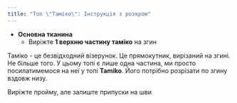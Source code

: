```yaml
---
title: "Топ \"Таміко\": Інструкція з розкрою"
---
```


- **Основна тканина**
  - Виріжте **1 верхню частину таміко** на згин

Таміко - це безвідходний візерунок. Це прямокутник, вирізаний на згині. Не більше того. У цьому топі є лише одна частина, ми просто посилатимемося на неї у топі **Tamiko**. Його потрібно розрізати по згину вздовж низу.

<Note>

Виріжте пройму, але залиште припуски на шви

</Note>
